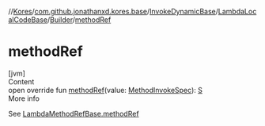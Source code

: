 //[Kores](../../../../index.md)/[com.github.jonathanxd.kores.base](../../../index.md)/[InvokeDynamicBase](../../index.md)/[LambdaLocalCodeBase](../index.md)/[Builder](index.md)/[methodRef](method-ref.md)



# methodRef  
[jvm]  
Content  
open override fun [methodRef](method-ref.md)(value: [MethodInvokeSpec](../../../../com.github.jonathanxd.kores.common/-method-invoke-spec/index.md)): [S](index.md)  
More info  


See [LambdaMethodRefBase.methodRef](../../-lambda-method-ref-base/method-ref.md)

  



